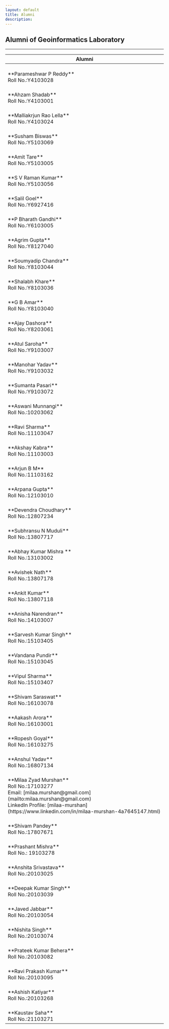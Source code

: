 ```yaml
---
layout: default
title: Alumni
description:
---
```

## Alumni  of Geoinformatics Laboratory


* * *
<table>
<colgroup>
<col width="100%" />
</colgroup>
<thead>
<tr class="header">
<th colspan="4">Alumni</th>
</tr>
</thead>
<tbody>
<tr>

<td markdown="span"><br>
**Parameshwar P Reddy**<br>
Roll No.:Y4103028<br>


</td>
</tr>
<tr>
<td markdown="span"><br>
**Ahzam Shadab**<br>
Roll No.:Y4103001<br>

</td>
</tr>
<tr>
<td markdown="span"><br>
**Malliakrjun Rao Lella**<br>
Roll No.:Y4103024<br>


</td>
</tr>
<tr>
<td markdown="span"><br>
**Susham Biswas**<br>
Roll No.:Y5103069<br>


</td>
</tr>
<tr>
<td markdown="span"><br>
**Amit Tare**<br>
Roll No.:Y5103005<br>

</td>
</tr>
<tr>
<td markdown="span"><br>
**S V Raman Kumar**<br>
Roll No.:Y5103056<br>


</td>
</tr>
<tr>
<td markdown="span"><br>
**Salil Goel**<br>
Roll No.:Y6927416<br>

</td>
</tr>
<tr>
<td markdown="span"><br>
**P Bharath Gandhi**<br>
Roll No.:Y6103005<br>


</td>
</tr>
<tr>
<td markdown="span"><br>
**Agrim Gupta**<br>
Roll No.:Y8127040<br>


</td>
</tr>
<tr>
<td markdown="span"><br>
**Soumyadip Chandra**<br>
Roll No.:Y8103044<br>

</td>
</tr>
<tr>
<td markdown="span"><br>
**Shalabh Khare**<br>
Roll No.:Y8103036<br>

</td>
</tr>
<tr>
<td markdown="span"><br>
**G B Amar**<br>
Roll No.:Y8103040<br>


</td>
</tr>
<tr>
<td markdown="span"><br>
**Ajay Dashora**<br>
Roll No.:Y8203061<br>


</td>
</tr>
<tr>
<td markdown="span"><br>
**Atul Saroha**<br>
Roll No.:Y9103007<br>

</td>
</tr>
<tr>
<td markdown="span"><br>
**Manohar Yadav**<br>
Roll No.:Y9103032<br>


</td>
</tr>
<tr>
<td markdown="span"><br>
**Sumanta Pasari**<br>
Roll No.:Y9103072<br>


</td>
</tr>
<tr>
<td markdown="span"><br>
**Aswani Munnangi**<br>
Roll No.:10203062<br>



</td>
</tr>
<tr>
<td markdown="span"><br>
**Ravi Sharma**<br>
Roll No.:11103047<br>

</td>
</tr>
<tr>
<td markdown="span"><br>
**Akshay Kabra**<br>
Roll No.:11103003<br>


</td>
</tr>
<tr>
<td markdown="span"><br>
**Arjun B M**<br>
Roll No.:11103162<br>


</td>
</tr>
<tr>
<td markdown="span"><br>
**Arpana Gupta**<br>
Roll No.:12103010<br>


</td>
</tr>
<tr>
<td markdown="span"><br>
**Devendra Choudhary**<br>
Roll No.:12807234<br>


</td>
</tr>
<tr>
<td markdown="span"><br>
**Subhransu N Muduli**<br>
Roll No.:13807717<br>


</td>
</tr>
<tr>
<td markdown="span"><br>
**Abhay Kumar Mishra **<br>
Roll No.:13103002<br>



</td>
</tr>
<tr>
<td markdown="span"><br>
**Avishek Nath**<br>
Roll No.:13807178<br>


</td>
</tr>
<tr>
<td markdown="span"><br>
**Ankit Kumar**<br>
Roll No.:13807118<br>


</td>
</tr>
<tr>
<td markdown="span"><br>
**Anisha Narendran**<br>
Roll No.:14103007<br>


</td>
</tr>
<tr>
<td markdown="span"><br>
**Sarvesh Kumar Singh**<br>
Roll No.:15103405<br>


</td>
</tr>
<tr>
<td markdown="span"><br>
**Vandana Pundir**<br>
Roll No.:15103045<br>


</td>
</tr>
<tr>
<td markdown="span"><br>
**Vipul Sharma**<br>
Roll No.:15103407<br>


</td>
</tr>
<tr>
<td markdown="span"><br>
**Shivam Saraswat**<br>
Roll No.:16103078<br>

</td>
</tr>
<tr>
<td markdown="span"><br>
**Aakash Arora**<br>
Roll No.:16103001<br>

</td>
</tr>
<tr>
<td markdown="span"><br>
**Ropesh Goyal**<br>
Roll No.:16103275<br>


</td>
</tr>
<tr>
<td markdown="span"><br>
**Anshul Yadav**<br>
Roll No.:16807134<br>


</td>
</tr>
<tr>
<td markdown="span"><br>
**Milaa Zyad Murshan**<br>
Roll No.:17103277<br>
Email: [milaa.murshan@gmail.com](mailto:milaa.murshan@gmail.com)<br>
LinkedIn Profile: [milaa-murshan](https://www.linkedin.com/in/milaa-murshan-4a7645147.html)<br>


</td>
</tr>
<tr>
<td markdown="span"><br>
**Shivam Pandey**<br>
Roll No.:17807671<br>


</td>
</tr>
<tr>
<td markdown="span"><br>
**Prashant Mishra**<br>
Roll No.: 19103278 <br>


</td>
</tr>
<tr>
<td markdown="span"><br>
**Anshita Srivastava**<br>
Roll No.:20103025<br>

</td>
</tr>
<tr>
<td markdown="span"><br>
**Deepak Kumar Singh**<br>
Roll No.:20103039<br>


</td>
</tr>
<tr>
<td markdown="span"><br>
**Javed Jabbar**<br>
Roll No.:20103054<br>


</td>
</tr>
<tr>
<td markdown="span"><br>
**Nishita Singh**<br>
Roll No.:20103074<br>

</td>
</tr>
<tr>
<td markdown="span"><br>
**Prateek Kumar Behera**<br>
Roll No.:20103082<br>

</td>
</tr>
<tr>
<td markdown="span"><br>
**Ravi Prakash Kumar**<br>
Roll No.:20103095<br>


</td>
</tr>
<tr>
<td markdown="span"><br>
**Ashish Katiyar**<br>
Roll No.:20103268<br>


</td>
</tr>
<tr>
<td markdown="span"><br>
**Kaustav Saha**<br>
Roll No.:21103271<br>






















